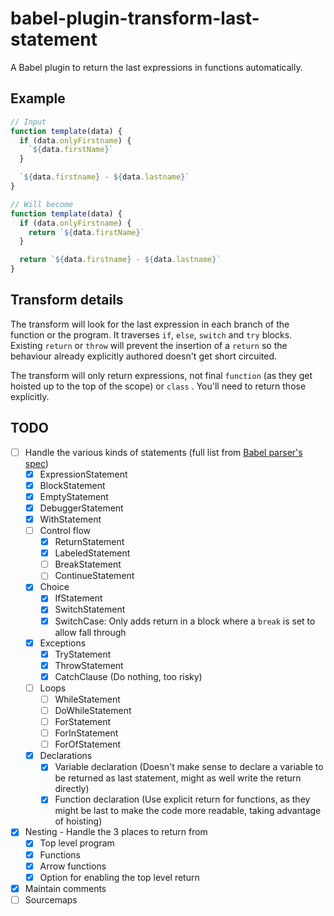 babel-plugin-transform-last-statement
===

A Babel plugin to return the last expressions in functions automatically.

Example
---

```js
// Input
function template(data) {
  if (data.onlyFirstname) {
    `${data.firstName}`
  }

  `${data.firstname} - ${data.lastname}`
}

// Will become
function template(data) {
  if (data.onlyFirstname) {
    return `${data.firstName}`
  }

  return `${data.firstname} - ${data.lastname}`
}
```

Transform details
---

The transform will look for the last expression in each branch of the function or the program. It traverses `if`, `else`, `switch` and `try` blocks. Existing `return` or `throw` will prevent the insertion of a `return` so the behaviour already explicitly authored doesn't get short circuited.

The transform will only return expressions, not final `function` (as they get hoisted up to the top of the scope) or `class` . You'll need to return those explicitly.

TODO
---

- [ ] Handle the various kinds of statements (full list from [Babel parser's spec][babel-parser-spec])
  - [x] ExpressionStatement
  - [x] BlockStatement
  - [x] EmptyStatement
  - [x] DebuggerStatement
  - [x] WithStatement
  - [ ] Control flow
    - [x] ReturnStatement
    - [x] LabeledStatement
    - [ ] BreakStatement
    - [ ] ContinueStatement
  - [x] Choice
    - [x] IfStatement
    - [x] SwitchStatement
    - [x] SwitchCase: Only adds return in a block where a `break` is set to allow fall through
  - [x] Exceptions
    - [x] TryStatement
    - [x] ThrowStatement
    - [x] CatchClause (Do nothing, too risky)
  - [ ] Loops
    - [ ] WhileStatement
    - [ ] DoWhileStatement
    - [ ] ForStatement
    - [ ] ForInStatement
    - [ ] ForOfStatement
  - [x] Declarations
    - [x] Variable declaration (Doesn't make sense to declare a variable to be returned as last statement, might as well write the return directly)
    - [x] Function declaration (Use explicit return for functions, as they might be last to make the code more readable, taking advantage of hoisting)
- [x] Nesting - Handle the 3 places to return from
  - [x] Top level program
  - [x] Functions
  - [x] Arrow functions
  - [x] Option for enabling the top level return
- [x] Maintain comments
- [ ] Sourcemaps

[babel-parser-spec]: https://github.com/babel/babel/blob/master/packages/babel-parser/ast/spec.md#patterns